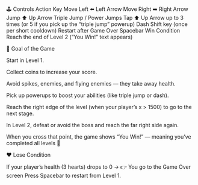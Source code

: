 🕹️ Controls
Action	Key
Move Left	⬅️ Left Arrow
Move Right	➡️ Right Arrow
Jump	⬆️ Up Arrow
Triple Jump / Power Jumps	Tap ⬆️ Up Arrow up to 3 times (or 5 if you pick up the “triple jump” powerup)
Dash	Shift key (once per short cooldown)
Restart after Game Over	Spacebar
Win Condition	Reach the end of Level 2 (“You Win!” text appears)

🎯 Goal of the Game

Start in Level 1.

Collect coins to increase your score.

Avoid spikes, enemies, and flying enemies — they take away health.

Pick up powerups to boost your abilities (like triple jump or dash).

Reach the right edge of the level (when your player’s x > 1500) to go to the next stage.

In Level 2, defeat or avoid the boss and reach the far right side again.

When you cross that point, the game shows “You Win!” — meaning you’ve completed all levels 🎉

❤️ Lose Condition

If your player’s health (3 hearts) drops to 0 →
👉 You go to the Game Over screen
Press Spacebar to restart from Level 1.
